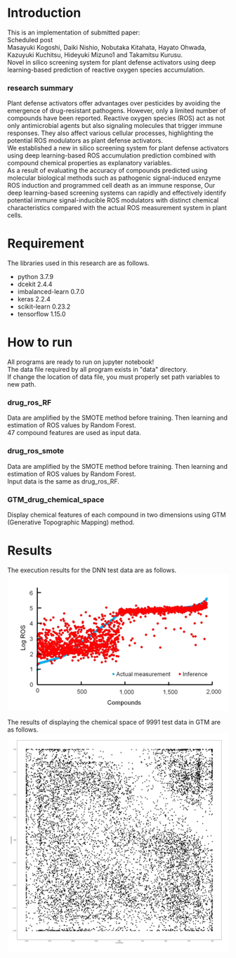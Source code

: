 # Introduction

This is an implementation of submitted paper:  
Scheduled post  
Masayuki Kogoshi, Daiki Nishio, Nobutaka Kitahata, Hayato Ohwada, Kazuyuki Kuchitsu, Hideyuki Mizuno1 and Takamitsu Kurusu.  
Novel in silico screening system for plant defense activators using deep learning-based prediction of reactive oxygen species accumulation.  

### research summary
Plant defense activators offer advantages over pesticides by avoiding the emergence of drug-resistant pathogens. However, only a limited number of compounds have been reported. 
Reactive oxygen species (ROS) act as not only antimicrobial agents but also signaling molecules that trigger immune responses. They also affect various cellular processes, highlighting the potential ROS modulators as plant defense activators.  
We established a new in silico screening system for plant defense activators using deep learning-based ROS accumulation prediction combined with compound chemical properties as explanatory variables.  
As a result of evaluating the accuracy of compounds predicted using molecular biological methods such as pathogenic signal-induced enzyme ROS induction and programmed cell death as an immune response, Our deep learning-based screening systems can rapidly and effectively identify potential immune signal-inducible ROS modulators with distinct chemical characteristics compared with the actual ROS measurement system in plant cells.  


# Requirement
The libraries used in this research are as follows.   
* python 3.7.9
* dcekit 2.4.4
* imbalanced-learn 0.7.0
* keras 2.2.4
* scikit-learn 0.23.2
* tensorflow 1.15.0

# How to run
All programs are ready to run on jupyter notebook!  
The data file required by all program exists in "data" directory.  
If change the location of data file, you must properly set path variables to new path.  

### drug_ros_RF  
Data are amplified by the SMOTE method before training. Then learning and estimation of ROS values by Random Forest.  
47 compound features are used as input data.  

### drug_ros_smote  
Data are amplified by the SMOTE method before training. Then learning and estimation of ROS values by Random Forest.  
Input data is the same as drug_ros_RF.  

### GTM_drug_chemical_space  
Display chemical features of each compound in two dimensions using GTM (Generative Topographic Mapping) method.

# Results
The execution results for the DNN test data are as follows.  
<img src="https://github.com/ma1206ko/in_silico_screening/blob/main/img/DNN.jpg" width="800" />


The results of displaying the chemical space of 9991 test data in GTM are as follows.  
<img src="https://github.com/ma1206ko/in_silico_screening/blob/main/img/GTM_chemical_space.jpg" width="800" />
